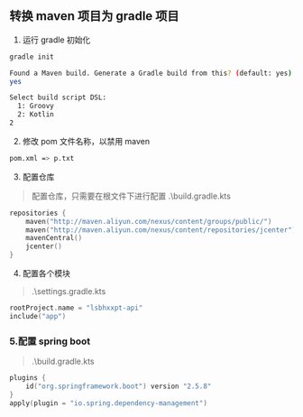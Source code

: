 ## 转换 maven 项目为 gradle 项目
1. 运行 gradle 初始化
```bash
gradle init

Found a Maven build. Generate a Gradle build from this? (default: yes) [yes, no]
yes

Select build script DSL:
  1: Groovy
  2: Kotlin
2
```
2. 修改 pom 文件名称，以禁用 maven
```bash
pom.xml => p.txt
```
3. 配置仓库
> 配置仓库，只需要在根文件下进行配置
> .\build.gradle.kts
```kt
repositories {
	maven("http://maven.aliyun.com/nexus/content/groups/public/")
	maven("http://maven.aliyun.com/nexus/content/repositories/jcenter")
	mavenCentral()
	jcenter()
}
```
4. 配置各个模块
> .\settings.gradle.kts
```kotlin
rootProject.name = "lsbhxxpt-api"
include("app")
```
### 5.配置 spring boot
> .\build.gradle.kts
```kotlin
plugins {
	id("org.springframework.boot") version "2.5.8"
}
apply(plugin = "io.spring.dependency-management")
```
